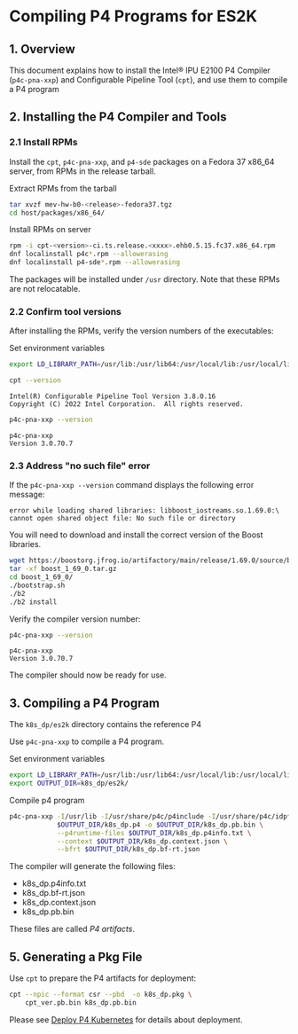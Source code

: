 # Compiling P4 Programs for ES2K

## 1. Overview

This document explains how to install the Intel&reg; IPU E2100 P4 Compiler
(`p4c-pna-xxp`) and Configurable Pipeline Tool (`cpt`), and use
them to compile a P4 program

## 2. Installing the P4 Compiler and Tools

### 2.1 Install RPMs

Install the `cpt`, `p4c-pna-xxp`, and `p4-sde` packages on a Fedora 37 x86_64 server,
from RPMs in the release tarball.

  Extract RPMs from the tarball
  ```bash
  tar xvzf mev-hw-b0-<release>-fedora37.tgz
  cd host/packages/x86_64/
  ```

  Install RPMs on server
  ```bash
  rpm -i cpt-<version>-ci.ts.release.<xxxx>.ehb0.5.15.fc37.x86_64.rpm
  dnf localinstall p4c*.rpm --allowerasing
  dnf localinstall p4-sde*.rpm --allowerasing
  ```

The packages will be installed under `/usr` directory. Note that these
RPMs are not relocatable.

### 2.2 Confirm tool versions

After installing the RPMs, verify the version numbers of the executables:

Set environment variables
```bash
export LD_LIBRARY_PATH=/usr/lib:/usr/lib64:/usr/local/lib:/usr/local/lib64:$LD_LIBRARY_PATH
```
```bash
cpt --version
```
```text
Intel(R) Configurable Pipeline Tool Version 3.8.0.16
Copyright (C) 2022 Intel Corporation.  All rights reserved.
```

```bash
p4c-pna-xxp --version
```
```text
p4c-pna-xxp
Version 3.0.70.7
```

### 2.3 Address "no such file" error

If the `p4c-pna-xxp --version` command displays the following error message:

```text
error while loading shared libraries: libboost_iostreams.so.1.69.0:\
cannot open shared object file: No such file or directory
```

You will need to download and install the correct version of the Boost
libraries.

```bash
wget https://boostorg.jfrog.io/artifactory/main/release/1.69.0/source/boost_1_69_0.tar.gz
tar -xf boost_1_69_0.tar.gz
cd boost_1_69_0/
./bootstrap.sh
./b2
./b2 install
```

Verify the compiler version number:

```bash
p4c-pna-xxp --version
```
```text
p4c-pna-xxp
Version 3.0.70.7
```

The compiler should now be ready for use.


## 3. Compiling a P4 Program

The `k8s_dp/es2k` directory contains the reference P4 

Use `p4c-pna-xxp` to compile a P4 program.

Set environment variables
```bash
export LD_LIBRARY_PATH=/usr/lib:/usr/lib64:/usr/local/lib:/usr/local/lib64:$LD_LIBRARY_PATH
export OUTPUT_DIR=k8s_dp/es2k/
```

Compile p4 program
```bash
p4c-pna-xxp -I/usr/lib -I/usr/share/p4c/p4include -I/usr/share/p4c/idpf-lib \
            $OUTPUT_DIR/k8s_dp.p4 -o $OUTPUT_DIR/k8s_dp.pb.bin \
            --p4runtime-files $OUTPUT_DIR/k8s_dp.p4info.txt \
            --context $OUTPUT_DIR/k8s_dp.context.json \
            --bfrt $OUTPUT_DIR/k8s_dp.bf-rt.json
```

The compiler will generate the following files:

- k8s_dp.p4info.txt
- k8s_dp.bf-rt.json
- k8s_dp.context.json
- k8s_dp.pb.bin

These files are called _P4 artifacts_.

## 5. Generating a Pkg File

Use `cpt` to prepare the P4 artifacts for deployment:

```bash
cpt --npic --format csr --pbd  -o k8s_dp.pkg \
    cpt_ver.pb.bin k8s_dp.pb.bin
```

Please see [Deploy P4 Kubernetes](../../Setup.md#Deploy-P4-Kubernetes)
for details about deployment.
